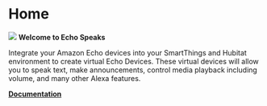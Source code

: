 # Home

![](https://raw.githubusercontent.com/tonesto7/echo-speaks/master/resources/wiki_images/EchoSpeaks.png) **Welcome to Echo Speaks**

Integrate your Amazon Echo devices into your SmartThings and Hubitat environment to create virtual Echo Devices. These virtual devices will allow you to speak text, make announcements, control media playback including volume, and many other Alexa features.

[**Documentation**](https://tonesto7.github.io/echo-speaks-docs)


